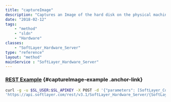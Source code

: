 ```yaml
---
title: "captureImage"
description: "Captures an Image of the hard disk on the physical machine, based on the capture template parameter. Returns the image template group containing the disk image. "
date: "2018-02-12"
tags:
    - "method"
    - "sldn"
    - "Hardware"
classes:
    - "SoftLayer_Hardware_Server"
type: "reference"
layout: "method"
mainService : "SoftLayer_Hardware_Server"
---
```


### [REST Example](#captureImage-example) <a href="/article/rest/"><i class="fas fa-question"></i></a> {#captureImage-example .anchor-link} 
```bash
curl -g -u $SL_USER:$SL_APIKEY -X POST -d '{"parameters": [SoftLayer_Container_Disk_Image_Capture_Template]}' \
'https://api.softlayer.com/rest/v3.1/SoftLayer_Hardware_Server/{SoftLayer_Hardware_ServerID}/captureImage'
```
